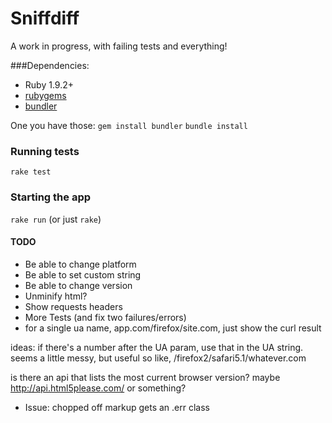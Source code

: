 # Sniffdiff

A work in progress, with failing tests and everything!

###Dependencies:
* Ruby 1.9.2+
* [rubygems](http://rubyforge.org/frs/?group_id=126)
* [bundler](http://gembundler.com/)

One you have those:
`gem install bundler`
`bundle install`

### Running tests
`rake test`

### Starting the app 

`rake run` (or just `rake`)

#### TODO

* Be able to change platform
* Be able to set custom string
* Be able to change version
* Unminify html?
* Show requests headers
* More Tests (and fix two failures/errors)
* for a single ua name, app.com/firefox/site.com, just show the curl result

ideas: if there's a number after the UA param,
use that in the UA string. seems a little messy, but useful
so like, /firefox2/safari5.1/whatever.com

is there an api that lists the most current browser version?
maybe http://api.html5please.com/ or something? 

* Issue: chopped off markup gets an .err class
  